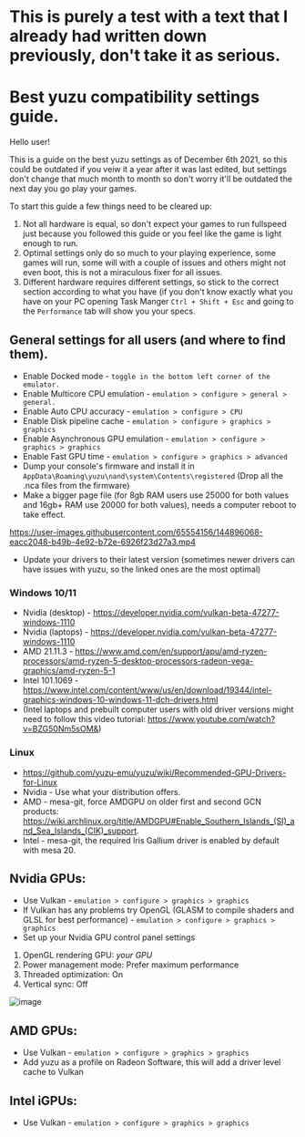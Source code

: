 # This is purely a test with a text that I already had written down previously, don't take it as serious.

# Best yuzu compatibility settings guide.

Hello user!

This is a guide on the best yuzu settings as of December 6th 2021, so this could be outdated if you veiw it a year after it was last edited, but settings don't change that much month to month so don't worry it'll be outdated the next day you go play your games.

To start this guide a few things need to be cleared up:
 1. Not all hardware is equal, so don't expect your games to run fullspeed just because you followed this guide or you feel like the game is light enough to run.
 2. Optimal settings only do so much to your playing experience, some games will run, some will with a couple of issues and others might not even boot, this is not a miraculous fixer for all issues.
 3. Different hardware requires different settings, so stick to the correct section according to what you have (if you don't know exactly what you have on your PC opening Task Manger `Ctrl + Shift + Esc` and going to the `Performance` tab will show you your specs.

## General settings for all users (and where to find them).

- Enable Docked mode - `toggle in the bottom left corner of the emulator.`
- Enable Multicore CPU emulation - `emulation > configure > general > general.`
- Enable Auto CPU accuracy - `emulation > configure > CPU`
- Enable Disk pipeline cache - `emulation > configure > graphics > graphics`
- Enable Asynchronous GPU emulation - `emulation > configure > graphics > graphics`
- Enable Fast GPU time - `emulation > configure > graphics > advanced`
- Dump your console's firmware and install it in `AppData\Roaming\yuzu\nand\system\Contents\registered` (Drop all the .nca files from the firmware)
- Make a bigger page file (for 8gb RAM users use 25000 for both values and 16gb+ RAM use 20000 for both values), needs a computer reboot to take effect.

<https://user-images.githubusercontent.com/65554156/144896068-eacc2048-b49b-4e92-b72e-6926f23d27a3.mp4>
- Update your drivers to their latest version (sometimes newer drivers can have issues with yuzu, so the linked ones are the most optimal)

### Windows 10/11
- Nvidia (desktop) - <https://developer.nvidia.com/vulkan-beta-47277-windows-1110>
- Nvidia (laptops) - <https://developer.nvidia.com/vulkan-beta-47277-windows-1110>
- AMD 21.11.3 - <https://www.amd.com/en/support/apu/amd-ryzen-processors/amd-ryzen-5-desktop-processors-radeon-vega-graphics/amd-ryzen-5-1>
- Intel 101.1069 - <https://www.intel.com/content/www/us/en/download/19344/intel-graphics-windows-10-windows-11-dch-drivers.html>
- (Intel laptops and prebuilt computer users with old driver versions might need to follow this video tutorial: <https://www.youtube.com/watch?v=BZG50Nm5sOM&>)

### Linux
- <https://github.com/yuzu-emu/yuzu/wiki/Recommended-GPU-Drivers-for-Linux>
- Nvidia - Use what your distribution offers.
- AMD - mesa-git, force AMDGPU on older first and second GCN products: <https://wiki.archlinux.org/title/AMDGPU#Enable_Southern_Islands_(SI)_and_Sea_Islands_(CIK)_support>.
- Intel - mesa-git, the required Iris Gallium driver is enabled by default with mesa 20.

## Nvidia GPUs:
- Use Vulkan - `emulation > configure > graphics > graphics`
- If Vulkan has any problems try OpenGL (GLASM to compile shaders and GLSL for best performance) - `emulation > configure > graphics > graphics`
- Set up your Nvidia GPU control panel settings
1. OpenGL rendering GPU: *your GPU*
2. Power management mode: Prefer maximum performance
3. Threaded optimization: On
4. Vertical sync: Off

![image](https://user-images.githubusercontent.com/65554156/144901299-729288ff-7fca-4c57-8f6d-2ef1d8fa20bf.png)

## AMD GPUs:
- Use Vulkan - `emulation > configure > graphics > graphics`
- Add yuzu as a profile on Radeon Software, this will add a driver level cache to Vulkan

## Intel iGPUs:
- Use Vulkan - `emulation > configure > graphics > graphics`



